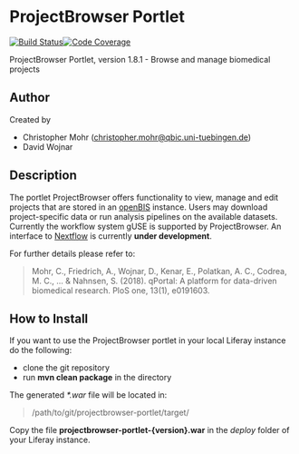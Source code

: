 # ProjectBrowser Portlet

[![Build Status](https://travis-ci.com/qbicsoftware/projectbrowser-portlet.svg?branch=development)](https://travis-ci.com/qbicsoftware/projectbrowser-portlet)[![Code Coverage]( https://codecov.io/gh/qbicsoftware/projectbrowser-portlet/branch/development/graph/badge.svg)](https://codecov.io/gh/qbicsoftware/projectbrowser-portlet)

ProjectBrowser Portlet, version 1.8.1 - Browse and manage biomedical projects

## Author
Created by 
* Christopher Mohr (christopher.mohr@qbic.uni-tuebingen.de) 
* David Wojnar

## Description

The portlet ProjectBrowser offers functionality to view, manage and edit projects that are stored in an [openBIS](https://wiki-bsse.ethz.ch/display/bis/Home) instance. Users may download project-specific data or run analysis pipelines on the available datasets. Currently the workflow system gUSE is supported by ProjectBrowser. An interface to [Nextflow](https://www.nextflow.io/) is currently **under development**. 

For further details please refer to:

> Mohr, C., Friedrich, A., Wojnar, D., Kenar, E., Polatkan, A. C., Codrea, M. C., ... & Nahnsen, S. (2018). qPortal: A platform for data-driven biomedical research. PloS one, 13(1), e0191603.


## How to Install

If you want to use the ProjectBrowser portlet in your local Liferay instance do the following:
* clone the git repository
* run **mvn clean package** in the directory


The generated *\*.war* file will be located in: 
> /path/to/git/projectbrowser-portlet/target/

Copy the file **projectbrowser-portlet-{version}.war** in the *deploy* folder of your Liferay instance.
